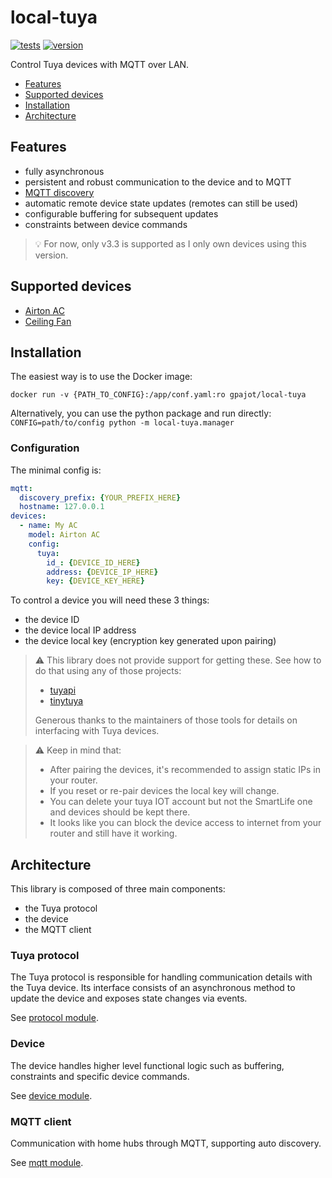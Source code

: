 # local-tuya

[![tests](https://github.com/gpajot/local-tuya/actions/workflows/test.yml/badge.svg?branch=main&event=push)](https://github.com/gpajot/local-tuya/actions/workflows/test.yml?query=branch%3Amain+event%3Apush)
[![version](https://img.shields.io/docker/v/gpajot/local-tuya/latest)](https://hub.docker.com/r/gpajot/local-tuya)

Control Tuya devices with MQTT over LAN.

- [Features](#features)
- [Supported devices](#supported-devices)
- [Installation](#installation)
- [Architecture](#architecture)

## Features
- fully asynchronous
- persistent and robust communication to the device and to MQTT
- [MQTT discovery](https://www.home-assistant.io/integrations/mqtt/#mqtt-discovery)
- automatic remote device state updates (remotes can still be used)
- configurable buffering for subsequent updates
- constraints between device commands

> 💡 For now, only v3.3 is supported as I only own devices using this version.

## Supported devices
- [Airton AC](./local_tuya/contrib/airton_ac.py)
- [Ceiling Fan](./local_tuya/contrib/ceiling_fan.py)

## Installation

The easiest way is to use the Docker image:

```commandline
docker run -v {PATH_TO_CONFIG}:/app/conf.yaml:ro gpajot/local-tuya
```

Alternatively, you can use the python package and run directly: `CONFIG=path/to/config python -m local-tuya.manager`

### Configuration

The minimal config is:
```yaml
mqtt:
  discovery_prefix: {YOUR_PREFIX_HERE}
  hostname: 127.0.0.1
devices:
  - name: My AC
    model: Airton AC
    config:
      tuya:
        id_: {DEVICE_ID_HERE}
        address: {DEVICE_IP_HERE}
        key: {DEVICE_KEY_HERE}
```

To control a device you will need these 3 things:
- the device ID
- the device local IP address
- the device local key (encryption key generated upon pairing)

> ⚠️ This library does not provide support for getting these.
> See how to do that using any of those projects:
> - [tuyapi](https://github.com/codetheweb/tuyapi)
> - [tinytuya](https://github.com/jasonacox/tinytuya)
> 
> Generous thanks to the maintainers of those tools for details on interfacing with Tuya devices.

> ⚠️ Keep in mind that:
> - After pairing the devices, it's recommended to assign static IPs in your router.
> - If you reset or re-pair devices the local key will change.
> - You can delete your tuya IOT account but not the SmartLife one and devices should be kept there.
> - It looks like you can block the device access to internet from your router and still have it working.

## Architecture
This library is composed of three main components:
- the Tuya protocol
- the device
- the MQTT client

### Tuya protocol
The Tuya protocol is responsible for handling communication details with the Tuya device.
Its interface consists of an asynchronous method to update the device and exposes state changes via events.

See [protocol module](./local_tuya/tuya).

### Device
The device handles higher level functional logic such as buffering, constraints and specific device commands.

See [device module](./local_tuya/device).

### MQTT client
Communication with home hubs through MQTT, supporting auto discovery.

See [mqtt module](./local_tuya/mqtt).

